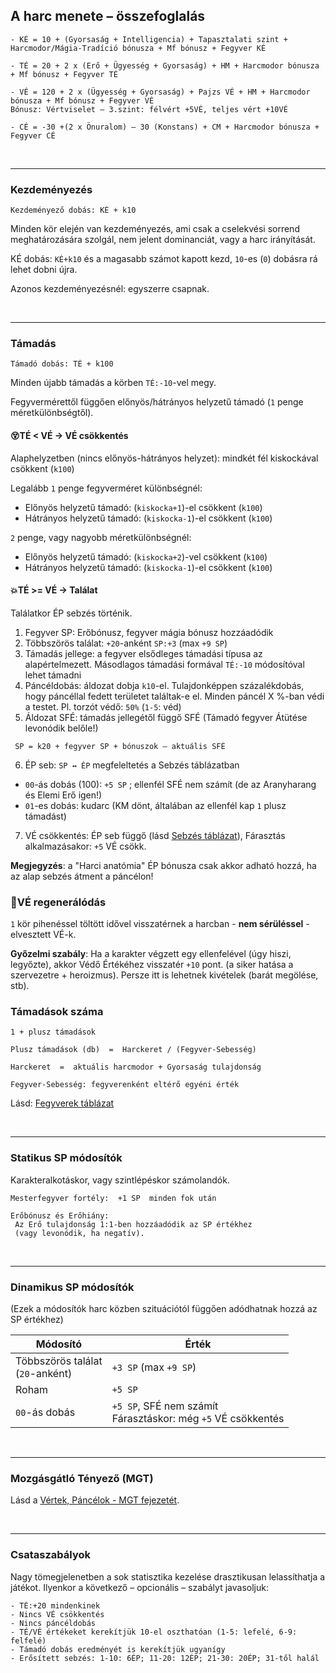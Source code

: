 
## A harc menete – összefoglalás

```
- KÉ = 10 + (Gyorsaság + Intelligencia) + Tapasztalati szint + Harcmodor/Mágia-Tradíció bónusza + Mf bónusz + Fegyver KÉ

- TÉ = 20 + 2 x (Erő + Ügyesség + Gyorsaság) + HM + Harcmodor bónusza + Mf bónusz + Fegyver TÉ

- VÉ = 120 + 2 x (Ügyesség + Gyorsaság) + Pajzs VÉ + HM + Harcmodor bónusza + Mf bónusz + Fegyver VÉ
Bónusz: Vértviselet – 3.szint: félvért +5VÉ, teljes vért +10VÉ

- CÉ = -30 +(2 x Önuralom) – 30 (Konstans) + CM + Harcmodor bónusza + Fegyver CÉ
```

<br />

---
### Kezdeményezés

```
Kezdeményező dobás: KÉ + k10
```

Minden kör elején van kezdeményezés, ami csak a cselekvési sorrend meghatározására szolgál, nem jelent dominanciát, vagy a harc irányítását.

KÉ dobás: `KÉ+k10` és a magasabb számot kapott kezd, `10`-es (`0`) dobásra rá lehet dobni újra.

Azonos kezdeményezésnél: egyszerre csapnak.

<br />

---
### Támadás

```
Támadó dobás: TÉ + k100
```

Minden újabb támadás a körben `TÉ:-10`-vel megy.

Fegyvermérettől függően előnyös/hátrányos helyzetű támadó (`1` penge méretkülönbségtől).

#### 😵TÉ < VÉ  → VÉ csökkentés

Alaphelyzetben (nincs előnyös-hátrányos helyzet):  mindkét fél kiskockával csökkent (`k100`)

Legalább `1` penge fegyverméret különbségnél:
  - Előnyös helyzetű támadó: (`kiskocka+1`)-el csökkent (`k100`)
  - Hátrányos helyzetű támadó: (`kiskocka-1`)-el csökkent (`k100`)

`2` penge, vagy nagyobb méretkülönbségnél:
  - Előnyös helyzetű támadó: (`kiskocka+2`)-vel csökkent (`k100`)
  - Hátrányos helyzetű támadó: (`kiskocka-1`)-el csökkent (`k100`)

#### 💥TÉ >= VÉ  → Találat

Találatkor ÉP sebzés történik.

1. Fegyver SP: Erőbónusz, fegyver mágia bónusz hozzáadódik
2. Többszörös találat: `+20`-anként `SP:+3` (max `+9 SP`)
3. Támadás jellege: a fegyver elsődleges támadási típusa az alapértelmezett. Másodlagos támadási formával `TÉ:-10` módosítóval lehet támadni
4. Páncéldobás: áldozat dobja `k10`-el. Tulajdonképpen százalékdobás, hogy páncéllal fedett területet találtak-e el. Minden páncél X %-ban védi a testet. Pl. torzót védő: `50%` (`1-5`: véd)
5. Áldozat SFÉ: támadás jellegétől függő SFÉ (Támadó fegyver Átütése levonódik belőle!)

```
 SP = k20 + fegyver SP + bónuszok – aktuális SFÉ
```

6. ÉP seb: `SP ↔ ÉP` megfeleltetés a Sebzés táblázatban
  - `00`-ás dobás (100): `+5 SP` ; ellenfél SFÉ nem számít (de az Aranyharang és Elemi Erő igen!)
  - `01`-es dobás: kudarc (KM dönt, általában az ellenfél kap `1` plusz támadást)
7. VÉ csökkentés: ÉP seb függő (lásd [Sebzés táblázat](064_01_02_harc_menete_reszletes.md#sebz%C3%A9s)), Fárasztás alkalmazásakor: `+5` VÉ csökk.

**Megjegyzés**: a "Harci anatómia" ÉP bónusza csak akkor adható hozzá, ha az alap sebzés átment a páncélon!

### 🍎VÉ regenerálódás

`1` kör pihenéssel töltött idővel visszatérnek a harcban - **nem sérüléssel** - elvesztett VÉ-k.

**Győzelmi szabály**: Ha a karakter végzett egy ellenfelével (úgy hiszi, legyőzte), akkor Védő Értékéhez visszatér `+10` pont. (a siker hatása a szervezetre + heroizmus). Persze itt is lehetnek kivételek (barát megölése, stb).

### Támadások száma

```
1 + plusz támadások

Plusz támadások (db)  =  Harckeret / (Fegyver-Sebesség)
```

```
Harckeret  =  aktuális harcmodor + Gyorsaság tulajdonság

Fegyver-Sebesség: fegyverenként eltérő egyéni érték 
```

Lásd: [Fegyverek táblázat](067_fegyverek.md)

<br />

---
### Statikus SP módosítók

Karakteralkotáskor, vagy szintlépéskor számolandók.

```
Mesterfegyver fortély:  +1 SP  minden fok után
```

```
Erőbónusz és Erőhiány:
 Az Erő tulajdonság 1:1-ben hozzáadódik az SP értékhez
 (vagy levonódik, ha negatív).
```

<br />

---
### Dinamikus SP módosítók

(Ezek a módosítók harc közben szituációtól függően adódhatnak hozzá az SP értékhez)

| Módosító                              | Érték                                                             |
| ------------------------------------- | ----------------------------------------------------------------- |
| Többszörös találat  <br>(`20`-anként) | `+3 SP`  (max `+9 SP`)                                            |
| Roham                                 | `+5 SP`                                                           |
| `00`-ás dobás                         | `+5 SP`, SFÉ nem számít  <br>Fárasztáskor: még `+5` VÉ csökkentés |

<br />

---
### Mozgásgátló Tényező (MGT)

Lásd a [Vértek, Páncélok - MGT fejezetét](068_vertek_pancelok.md#mozgásgátló-tényező-mgt).

<br />

---
### Csataszabályok

Nagy tömegjelenetben a sok statisztika kezelése drasztikusan lelassíthatja a játékot. Ilyenkor a következő – opcionális – szabályt javasoljuk:

```
- TÉ:+20 mindenkinek
- Nincs VÉ csökkentés
- Nincs páncéldobás
- TÉ/VÉ értékeket kerekítjük 10-el oszthatóan (1-5: lefelé, 6-9: felfelé)
- Támadó dobás eredményét is kerekítjük ugyanígy
- Erősített sebzés: 1-10: 6ÉP; 11-20: 12ÉP; 21-30: 20ÉP; 31-től halál
```
